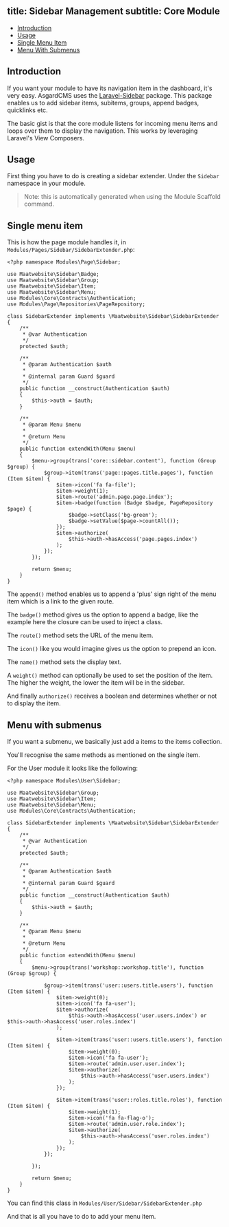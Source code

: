 title: Sidebar Management
subtitle: Core Module
-------

- [Introduction](#introduction)
- [Usage](#usage)
- [Single Menu Item](#single-menu-item)
- [Menu With Submenus](#menu-with-submenus)

## <a class="anchor" name="introduction" href="#introduction"></a> Introduction

If you want your module to have its navigation item in the dashboard, it's very easy. AsgardCMS uses the [Laravel-Sidebar](https://github.com/Maatwebsite/Laravel-Sidebar) package. This package enables us to add sidebar items, subitems, groups, append badges, quicklinks etc.

The basic gist is that the core module listens for incoming menu items and loops over them to display the navigation. This works by leveraging Laravel's View Composers.

## <a class="anchor" name="usage" href="#usage"></a> Usage

First thing you have to do is creating a sidebar extender. Under the `Sidebar` namespace in your module.

> Note: this is automatically generated when using the Module Scaffold command.

## <a class="anchor" name="single-menu-item" href="#single-menu-item"></a> Single menu item

This is how the page module handles it, in `Modules/Pages/Sidebar/SidebarExtender.php`:

``` .language-php
<?php namespace Modules\Page\Sidebar;

use Maatwebsite\Sidebar\Badge;
use Maatwebsite\Sidebar\Group;
use Maatwebsite\Sidebar\Item;
use Maatwebsite\Sidebar\Menu;
use Modules\Core\Contracts\Authentication;
use Modules\Page\Repositories\PageRepository;

class SidebarExtender implements \Maatwebsite\Sidebar\SidebarExtender
{
    /**
     * @var Authentication
     */
    protected $auth;

    /**
     * @param Authentication $auth
     *
     * @internal param Guard $guard
     */
    public function __construct(Authentication $auth)
    {
        $this->auth = $auth;
    }

    /**
     * @param Menu $menu
     *
     * @return Menu
     */
    public function extendWith(Menu $menu)
    {
        $menu->group(trans('core::sidebar.content'), function (Group $group) {
            $group->item(trans('page::pages.title.pages'), function (Item $item) {
                $item->icon('fa fa-file');
                $item->weight(1);
                $item->route('admin.page.page.index');
                $item->badge(function (Badge $badge, PageRepository $page) {
                    $badge->setClass('bg-green');
                    $badge->setValue($page->countAll());
                });
                $item->authorize(
                    $this->auth->hasAccess('page.pages.index')
                );
            });
        });

        return $menu;
    }
}

```


The `append()` method enables us to append a 'plus' sign right of the menu item which is a link to the given route.

The `badge()` method gives us the option to append a badge, like the example here the closure can be used to inject a class.

The `route()` method sets the URL of the menu item.

The `icon()` like you would imagine gives us the option to prepend an icon.

The `name()` method sets the display text.

A `weight()` method can optionally be used to set the position of the item. The higher the weight, the lower the item will be in the sidebar.

And finally `authorize()` receives a boolean and determines whether or not to display the item.


## <a class="anchor" name="menu-with-submenus" href="#menu-with-submenus"></a> Menu with submenus

If you want a submenu, we basically just add a items to the items collection.

You'll recognise the same methods as mentioned on the single item.

For the User module it looks like the following:

``` .language-php
<?php namespace Modules\User\Sidebar;

use Maatwebsite\Sidebar\Group;
use Maatwebsite\Sidebar\Item;
use Maatwebsite\Sidebar\Menu;
use Modules\Core\Contracts\Authentication;

class SidebarExtender implements \Maatwebsite\Sidebar\SidebarExtender
{
    /**
     * @var Authentication
     */
    protected $auth;

    /**
     * @param Authentication $auth
     *
     * @internal param Guard $guard
     */
    public function __construct(Authentication $auth)
    {
        $this->auth = $auth;
    }

    /**
     * @param Menu $menu
     *
     * @return Menu
     */
    public function extendWith(Menu $menu)
    {
        $menu->group(trans('workshop::workshop.title'), function (Group $group) {

            $group->item(trans('user::users.title.users'), function (Item $item) {
                $item->weight(0);
                $item->icon('fa fa-user');
                $item->authorize(
                    $this->auth->hasAccess('user.users.index') or $this->auth->hasAccess('user.roles.index')
                );

                $item->item(trans('user::users.title.users'), function (Item $item) {
                    $item->weight(0);
                    $item->icon('fa fa-user');
                    $item->route('admin.user.user.index');
                    $item->authorize(
                        $this->auth->hasAccess('user.users.index')
                    );
                });

                $item->item(trans('user::roles.title.roles'), function (Item $item) {
                    $item->weight(1);
                    $item->icon('fa fa-flag-o');
                    $item->route('admin.user.role.index');
                    $item->authorize(
                        $this->auth->hasAccess('user.roles.index')
                    );
                });
            });

        });

        return $menu;
    }
}
```
You can find this class in `Modules/User/Sidebar/SidebarExtender.php`

And that is all you have to do to add your menu item.
